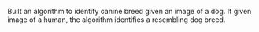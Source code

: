 Built an algorithm to identify canine breed given an image of a dog. If given image of a human, the algorithm identifies a resembling dog breed.
